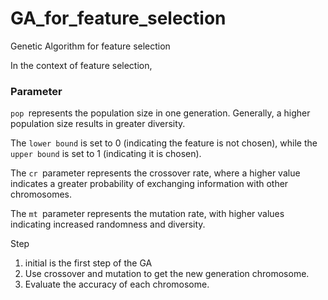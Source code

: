 # GA_for_feature_selection

Genetic Algorithm for feature selection

In the context of feature selection,

### Parameter

`pop `represents the population size in one generation. Generally, a higher population size results in greater diversity.

The `lower bound` is set to 0 (indicating the feature is not chosen), while the `upper bound` is set to 1 (indicating it is chosen).

The `cr `parameter represents the crossover rate, where a higher value indicates a greater probability of exchanging information with other chromosomes.

The `mt `parameter represents the mutation rate, with higher values indicating increased randomness and diversity.

Step

1. initial is the first step of the GA
2. Use crossover and mutation to get the new generation chromosome.
3. Evaluate the accuracy of each chromosome.

